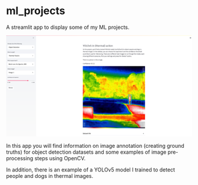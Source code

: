 # ml_projects
A streamlit app to display some of my ML projects.

![Object Detection Page](/media/thermal_page.png)

In this app you will find information on image annotation (creating ground truths) for object detection datasets and some examples of image pre-processing steps using OpenCV.

In addition, there is an example of a YOLOv5 model I trained to detect people and dogs in thermal images.


